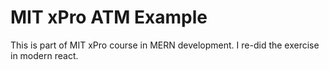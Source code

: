 # MIT xPro ATM Example 
This is part of MIT xPro course in MERN development. I re-did the exercise in modern react. 